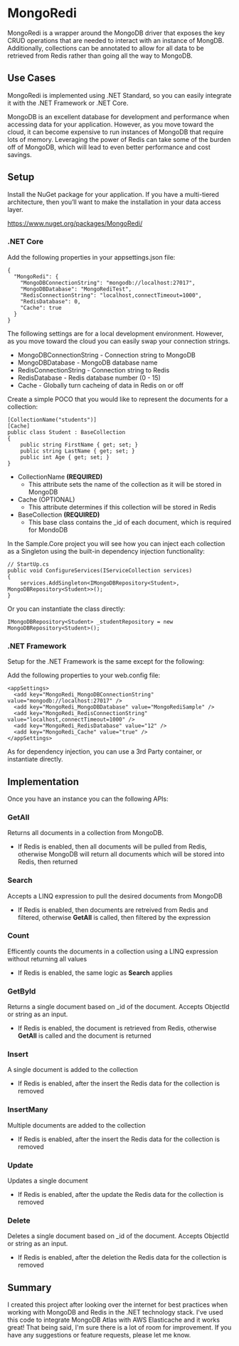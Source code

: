 # MongoRedi
MongoRedi is a wrapper around the MongoDB driver that exposes the key CRUD operations that are needed to interact with an instance of MongDB.  Additionally, collections can be annotated to allow for all data to be retrieved from Redis rather than going all the way to MongoDB.

## Use Cases
MongoRedi is implemented using .NET Standard, so you can easily integrate it with the .NET Framework or .NET Core.

MongoDB is an excellent database for development and performance when accessing data for your application.  However, as you move toward the cloud, it can become expensive to run instances of MongoDB that require lots of memory.  Leveraging the power of Redis can take some of the burden off of MongoDB, which will lead to even better performance and cost savings.

## Setup
Install the NuGet package for your application.  If you have a multi-tiered architecture, then you’ll want to make the installation in your data access layer.

https://www.nuget.org/packages/MongoRedi/

### .NET Core
Add the following properties in your appsettings.json file:

```
{
  "MongoRedi": {
    "MongoDBConnectionString": "mongodb://localhost:27017",
    "MongoDBDatabase": "MongoRediTest",
    "RedisConnectionString": "localhost,connectTimeout=1000",
    "RedisDatabase": 0,
    "Cache": true
  }
}
```

The following settings are for a local development environment.  However, as you move toward the cloud you can easily swap your connection strings.

* MongoDBConnectionString - Connection string to MongoDB
* MongoDBDatabase - MongoDB database name
* RedisConnectionString - Connection string to Redis
* RedisDatabase - Redis database number (0 - 15)
* Cache - Globally turn cacheing of data in Redis on or off

Create a simple POCO that you would like to represent the documents for a collection:

```
[CollectionName("students")]
[Cache]
public class Student : BaseCollection
{
    public string FirstName { get; set; }
    public string LastName { get; set; }
    public int Age { get; set; }
}
```

* CollectionName **(REQUIRED)**
  * This attribute sets the name of the collection as it will be stored in MongoDB
* Cache (OPTIONAL)
  * This attribute determines if this collection will be stored in Redis
* BaseCollection **(REQUIRED)**
  * This base class contains the \_id of each document, which is required for MondoDB

In the Sample.Core project you will see how you can inject each collection as a Singleton using the built-in dependency injection functionality:

```
// StartUp.cs
public void ConfigureServices(IServiceCollection services)
{
    services.AddSingleton<IMongoDBRepository<Student>, MongoDBRepository<Student>>();
}
```

Or you can instantiate the class directly:

```
IMongoDBRepository<Student> _studentRepository = new MongoDBRepository<Student>();
```

### .NET Framework
Setup for the .NET Framework is the same except for the following:

Add the following properties to your web.config file:

```
<appSettings>
  <add key="MongoRedi_MongoDBConnectionString" value="mongodb://localhost:27017" />
  <add key="MongoRedi_MongoDBDatabase" value="MongoRediSample" />
  <add key="MongoRedi_RedisConnectionString" value="localhost,connectTimeout=1000" />
  <add key="MongoRedi_RedisDatabase" value="12" />
  <add key="MongoRedi_Cache" value="true" />
</appSettings>
  ```

As for dependency injection, you can use a 3rd Party container, or instantiate directly.

## Implementation
Once you have an instance you can the following APIs:

### GetAll
Returns all documents in a collection from MongoDB.

* If Redis is enabled, then all documents will be pulled from Redis, otherwise MongoDB will return all documents which will be stored into Redis, then returned

### Search
Accepts a LINQ expression to pull the desired documents from MongoDB

* If Redis is enabled, then documents are retreived from Redis and filtered, otherwise **GetAll** is called, then filtered by the expression

### Count
Efficently counts the documents in a collection using a LINQ expression without returning all values

* If Redis is enabled, the same logic as **Search** applies

### GetById
Returns a single document based on \_id of the document.  Accepts ObjectId or string as an input.

* If Redis is enabled, the document is retrieved from Redis, otherwise **GetAll** is called and the document is returned

### Insert
A single document is added to the collection

* If Redis is enabled, after the insert the Redis data for the collection is removed

### InsertMany
Multiple documents are added to the collection

* If Redis is enabled, after the insert the Redis data for the collection is removed

### Update
Updates a single document

* If Redis is enabled, after the update the Redis data for the collection is removed 

### Delete
Deletes a single document based on \_id of the document.  Accepts ObjectId or string as an input.

* If Redis is enabled, after the deletion the Redis data for the collection is removed 

## Summary
I created this project after looking over the internet for best practices when working with MongoDB and Redis in the .NET technology stack.  I've used this code to integrate MongoDB Atlas with AWS Elasticache and it works great!  That being said, I'm sure there is a lot of room for improvement.  If you have any suggestions or feature requests, please let me know.

